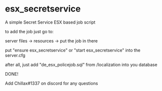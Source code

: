 # esx_secretservice
A simple Secret Service ESX based job script

to add the job just go to:

server files -> resources -> put the job in there

put "ensure esx_secretservice" or "start esx_secretservice" into the server.cfg

after all, just add "de_esx_policejob.sql" from /localization into you database

DONE!

Add Chillax#1337 on discord for any questions
